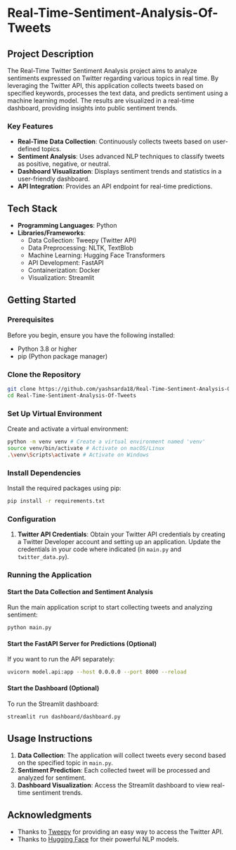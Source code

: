 # Real-Time-Sentiment-Analysis-Of-Tweets

## Project Description

The Real-Time Twitter Sentiment Analysis project aims to analyze sentiments expressed on Twitter regarding various topics in real time. By leveraging the Twitter API, this application collects tweets based on specified keywords, processes the text data, and predicts sentiment using a machine learning model. The results are visualized in a real-time dashboard, providing insights into public sentiment trends.

### Key Features
- **Real-Time Data Collection**: Continuously collects tweets based on user-defined topics.
- **Sentiment Analysis**: Uses advanced NLP techniques to classify tweets as positive, negative, or neutral.
- **Dashboard Visualization**: Displays sentiment trends and statistics in a user-friendly dashboard.
- **API Integration**: Provides an API endpoint for real-time predictions.

## Tech Stack
- **Programming Languages**: Python
- **Libraries/Frameworks**:
  - Data Collection: Tweepy (Twitter API)
  - Data Preprocessing: NLTK, TextBlob
  - Machine Learning: Hugging Face Transformers
  - API Development: FastAPI
  - Containerization: Docker
  - Visualization: Streamlit

## Getting Started

### Prerequisites
Before you begin, ensure you have the following installed:
- Python 3.8 or higher
- pip (Python package manager)

### Clone the Repository
```bash
git clone https://github.com/yashsarda18/Real-Time-Sentiment-Analysis-Of-Tweets.git
cd Real-Time-Sentiment-Analysis-Of-Tweets
```
### Set Up Virtual Environment
Create and activate a virtual environment:
```bash
python -m venv venv # Create a virtual environment named 'venv'
source venv/bin/activate # Activate on macOS/Linux
.\venv\Scripts\activate # Activate on Windows
```

### Install Dependencies
Install the required packages using pip:
```bash
pip install -r requirements.txt
```

### Configuration
1. **Twitter API Credentials**: Obtain your Twitter API credentials by creating a Twitter Developer account and setting up an application. Update the credentials in your code where indicated (in `main.py` and `twitter_data.py`).

### Running the Application

#### Start the Data Collection and Sentiment Analysis
Run the main application script to start collecting tweets and analyzing sentiment:
```bash
python main.py
```

#### Start the FastAPI Server for Predictions (Optional)
If you want to run the API separately:
```bash
uvicorn model.api:app --host 0.0.0.0 --port 8000 --reload
```

#### Start the Dashboard (Optional)
To run the Streamlit dashboard:
```bash
streamlit run dashboard/dashboard.py
```

## Usage Instructions

1. **Data Collection**: The application will collect tweets every second based on the specified topic in `main.py`.
2. **Sentiment Prediction**: Each collected tweet will be processed and analyzed for sentiment.
3. **Dashboard Visualization**: Access the Streamlit dashboard to view real-time sentiment trends.

## Acknowledgments

- Thanks to [Tweepy](https://www.tweepy.org/) for providing an easy way to access the Twitter API.
- Thanks to [Hugging Face](https://huggingface.co/) for their powerful NLP models.
